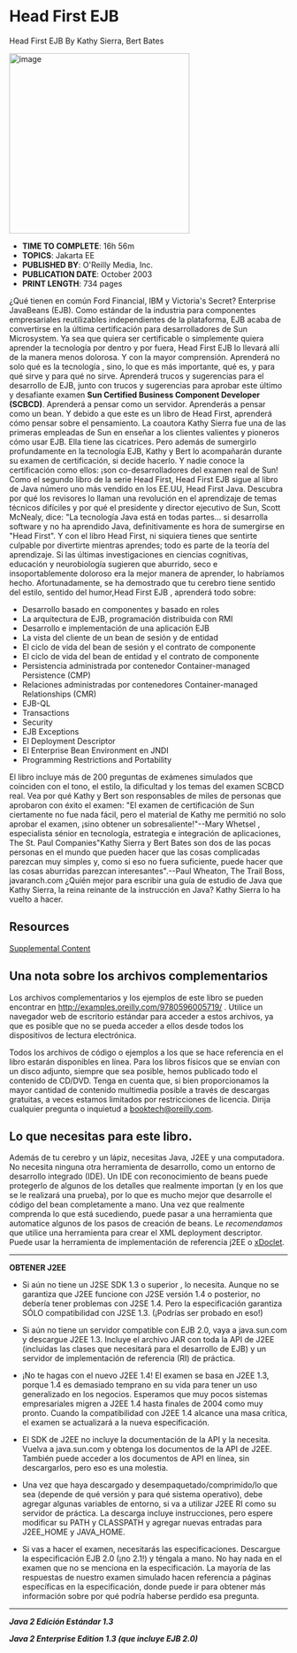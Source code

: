 # Head First EJB

Head First EJB
By Kathy Sierra, Bert Bates

<img width="326" alt="image" src="https://github.com/adolfodelarosades/Java/assets/23094588/829baffc-52fa-4b10-9156-eedd45e29373">

* **TIME TO COMPLETE**: 16h 56m
* **TOPICS**: Jakarta EE
* **PUBLISHED BY**: O'Reilly Media, Inc.
* **PUBLICATION DATE**: October 2003
* **PRINT LENGTH**: 734 pages

¿Qué tienen en común Ford Financial, IBM y Victoria's Secret? Enterprise JavaBeans (EJB). Como estándar de la industria para componentes empresariales reutilizables independientes de la plataforma, EJB acaba de convertirse en la última certificación para desarrolladores de Sun Microsystem. Ya sea que quiera ser certificable o simplemente quiera aprender la tecnología por dentro y por fuera, Head First EJB lo llevará allí de la manera menos dolorosa. Y con la mayor comprensión. Aprenderá no solo qué es la tecnología , sino, lo que es más importante, qué es, y para qué sirve y para qué no sirve. Aprenderá trucos y sugerencias para el desarrollo de EJB, junto con trucos y sugerencias para aprobar este último y desafiante examen **Sun Certified Business Component Developer (SCBCD)**. Aprenderá a pensar como un servidor. Aprenderás a pensar como un bean. Y debido a que este es un libro de Head First, aprenderá cómo pensar sobre el pensamiento. La coautora Kathy Sierra fue una de las primeras empleadas de Sun en enseñar a los clientes valientes y pioneros cómo usar EJB. Ella tiene las cicatrices. Pero además de sumergirlo profundamente en la tecnología EJB, Kathy y Bert lo acompañarán durante su examen de certificación, si decide hacerlo. Y nadie conoce la certificación como ellos: ¡son co-desarrolladores del examen real de Sun! Como el segundo libro de la serie Head First, Head First EJB sigue al libro de Java número uno más vendido en los EE.UU, Head First Java. Descubra por qué los revisores lo llaman una revolución en el aprendizaje de temas técnicos difíciles y por qué el presidente y director ejecutivo de Sun, Scott McNealy, dice: "La tecnología Java está en todas partes... si desarrolla software y no ha aprendido Java, definitivamente es hora de sumergirse en "Head First". Y con el libro Head First, ni siquiera tienes que sentirte culpable por divertirte mientras aprendes; todo es parte de la teoría del aprendizaje. Si las últimas investigaciones en ciencias cognitivas, educación y neurobiología sugieren que aburrido, seco e insoportablemente doloroso era la mejor manera de aprender, lo habríamos hecho. Afortunadamente, se ha demostrado que tu cerebro tiene sentido del estilo, sentido del humor,Head First EJB , aprenderá todo sobre:

* Desarrollo basado en componentes y basado en roles
* La arquitectura de EJB, programación distribuida con RMI
* Desarrollo e implementación de una aplicación EJB
* La vista del cliente de un bean de sesión y de entidad
* El ciclo de vida del bean de sesión y el contrato de componente
* El ciclo de vida del bean de entidad y el contrato de componente
* Persistencia administrada por contenedor Container-managed Persistence (CMP)
* Relaciones administradas por contenedores Container-managed Relationships (CMR)
* EJB-QL
* Transactions
* Security
* EJB Exceptions
* El Deployment Descriptor
* El Enterprise Bean Environment en JNDI
* Programming Restrictions and Portability

El libro incluye más de 200 preguntas de exámenes simulados que coinciden con el tono, el estilo, la dificultad y los temas del examen SCBCD real. Vea por qué Kathy y Bert son responsables de miles de personas que aprobaron con éxito el examen: "El examen de certificación de Sun ciertamente no fue nada fácil, pero el material de Kathy me permitió no solo aprobar el examen, ¡sino obtener un sobresaliente!"--Mary Whetsel , especialista sénior en tecnología, estrategia e integración de aplicaciones, The St. Paul Companies"Kathy Sierra y Bert Bates son dos de las pocas personas en el mundo que pueden hacer que las cosas complicadas parezcan muy simples y, como si eso no fuera suficiente, puede hacer que las cosas aburridas parezcan interesantes".--Paul Wheaton, The Trail Boss, javaranch.com ¿Quién mejor para escribir una guía de estudio de Java que Kathy Sierra, la reina reinante de la instrucción en Java? Kathy Sierra lo ha vuelto a hacer.

## Resources

[Supplemental Content](https://resources.oreilly.com/examples/9780596005719/?_gl=1%2a1e6quz%2a_ga%2aOTcwNTgzODk3LjE2NjY1NjY0NTM.%2a_ga_4WZYL59WMV%2aMTY4NDA5NzQ0NS44My4xLjE2ODQwOTkxMTkuNjAuMC4w)

## Una nota sobre los archivos complementarios

Los archivos complementarios y los ejemplos de este libro se pueden encontrar en http://examples.oreilly.com/9780596005719/ . Utilice un navegador web de escritorio estándar para acceder a estos archivos, ya que es posible que no se pueda acceder a ellos desde todos los dispositivos de lectura electrónica.

Todos los archivos de código o ejemplos a los que se hace referencia en el libro estarán disponibles en línea. Para los libros físicos que se envían con un disco adjunto, siempre que sea posible, hemos publicado todo el contenido de CD/DVD. Tenga en cuenta que, si bien proporcionamos la mayor cantidad de contenido multimedia posible a través de descargas gratuitas, a veces estamos limitados por restricciones de licencia. Dirija cualquier pregunta o inquietud a booktech@oreilly.com.

## Lo que necesitas para este libro.

Además de tu cerebro y un lápiz, necesitas Java, J2EE y una computadora. No necesita ninguna otra herramienta de desarrollo, como un entorno de desarrollo integrado (IDE). Un IDE con reconocimiento de beans puede protegerlo de algunos de los detalles que realmente importan (y en los que se le realizará una prueba), por lo que es mucho mejor que desarrolle el código del bean completamente a mano.  Una vez que realmente comprenda lo que está sucediendo, puede pasar a una herramienta que automatice algunos de los pasos de creación de beans. Le *recomendamos* que utilice una herramienta para crear el  XML deployment descriptor. Puede usar la herramienta de implementación de referencia j2EE o [xDoclet](https://xdoclet.sourceforge.net/xdoclet/index.html).

<hr>

**OBTENER J2EE**

* Si aún no tiene un J2SE SDK 1.3 o superior , lo necesita. Aunque no se garantiza que J2EE funcione con J2SE versión 1.4 o posterior, no debería tener problemas con J2SE 1.4. Pero la especificación garantiza SÓLO compatibilidad con J2SE 1.3. (¡Podrías ser probado en eso!)

* Si aún no tiene un servidor compatible con EJB 2.0, vaya a java.sun.com y descargue J2EE 1.3. Incluye el archivo JAR con toda la API de J2EE (incluidas las clases que necesitará para el desarrollo de EJB) y un servidor de implementación de referencia (RI) de práctica.

* ¡No te hagas con el nuevo J2EE 1.4! El examen se basa en J2EE 1.3, porque 1.4 es demasiado temprano en su vida para tener un uso generalizado en los negocios. Esperamos que muy pocos sistemas empresariales migren a J2EE 1.4 hasta finales de 2004 como muy pronto. Cuando la compatibilidad con J2EE 1.4 alcance una masa crítica, el examen se actualizará a la nueva especificación.

* El SDK de J2EE no incluye la documentación de la API y la necesita. Vuelva a java.sun.com y obtenga los documentos de la API de J2EE. También puede acceder a los documentos de API en línea, sin descargarlos, pero eso es una molestia.

* Una vez que haya descargado y desempaquetado/comprimido/lo que sea (depende de qué versión y para qué sistema operativo), debe agregar algunas variables de entorno, si va a utilizar J2EE RI como su servidor de práctica. La descarga incluye instrucciones, pero espere modificar su PATH y CLASSPATH y agregar nuevas entradas para J2EE_HOME y JAVA_HOME.

* Si vas a hacer el examen, necesitarás las especificaciones. Descargue la especificación EJB 2.0 (¡no 2.1!) y téngala a mano. No hay nada en el examen que no se menciona en la especificación. La mayoría de las respuestas de nuestro examen simulado hacen referencia a páginas específicas en la especificación, donde puede ir para obtener más información sobre por qué podría haberse perdido esa pregunta.

<hr>

***Java 2 Edición Estándar 1.3***

***Java 2 Enterprise Edition 1.3 (que incluye EJB 2.0)***





